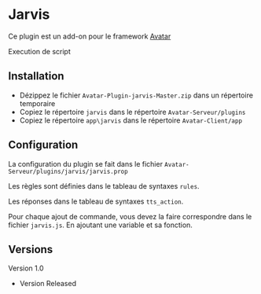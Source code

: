 Jarvis
=========

Ce plugin est un add-on pour le framework [Avatar](https://github.com/Spikharpax/Avatar-Serveur)

Execution de script


## Installation

- Dézippez le fichier `Avatar-Plugin-jarvis-Master.zip` dans un répertoire temporaire
- Copiez le répertoire `jarvis` dans le répertoire `Avatar-Serveur/plugins`
- Copiez le répertoire `app\jarvis` dans le répertoire `Avatar-Client/app`

## Configuration

La configuration du plugin se fait dans le fichier `Avatar-Serveur/plugins/jarvis/jarvis.prop`

Les règles sont définies dans le tableau de syntaxes `rules`.

Les réponses dans le tableau de syntaxes `tts_action`.

Pour chaque ajout de commande, vous devez la faire correspondre dans le fichier `jarvis.js`. En ajoutant une variable et sa fonction.

## Versions
Version 1.0 
- Version Released

